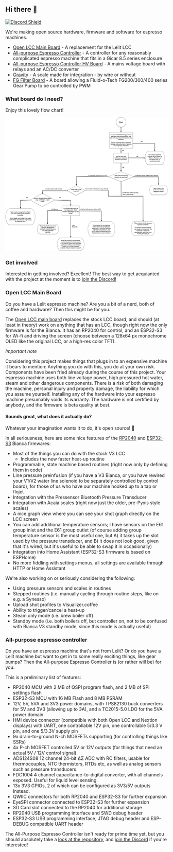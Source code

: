 ## Hi there 👋

[![Discord Shield](https://discordapp.com/api/guilds/1178966366523506709/widget.png?style=shield)](https://discord.gg/gn9aGHAc3U)

We're making open source hardware, firmware and software for espresso machines.

* [Open LCC Main Board](https://github.com/open-lcc/open-lcc-board) - A replacement for the Lelit LCC
* [All-purpose Espresso Controller](https://github.com/open-lcc/all-purpose-espresso-controller) - A controller for any reasonably complicated espresso machine that fits in a Gicar 8.5 series enclosure
* [All-purpose Espresso Controller HV Board](https://github.com/open-lcc/all-purpose-espresso-controller-hv-board) - A mains voltage board with relays and an AC/DC converter
* [Gravity](https://github.com/variegated-coffee/gravity) - A scale made for integration - by wire or without
* [FG Filter Board](https://github.com/open-lcc/fg-filter) - A board allowing a Fluid-o-Tech FG200/300/400 series Gear Pump to be controlled by PWM

### What board do I need?

Enjoy this lovely flow chart!

[![Hardware selection flow chart](https://github.com/variegated-coffee/.github/blob/main/docs/flow_chart.png?raw=true)](https://github.com/variegated-coffee/.github/blob/main/docs/flow_chart.png?raw=true)

### Get involved

Interested in getting involved? Excellent! The best way to get acquianted with the project at the moment is to [join the Discord!](https://discord.gg/gn9aGHAc3U)

### Open LCC Main Board

Do you have a Lelit espresso machine? Are you a bit of a nerd, both of coffee and hardware? Then this might be for you.

The [Open LCC main board](https://github.com/open-lcc/open-lcc-board) replaces the stock LCC board, and should (at least in theory) work on anything that has an LCC, though right now the only firmware is for the Bianca. It has an RP2040 for control, and an ESP32-S3 for Wi-fi and driving the screen (choose between a 128x64 px monochrome OLED like the original LCC, or a high-res color TFT).

*Important note*

Considering this project makes things that plugs in to an expensive machine it bears to mention: Anything you do with this, you do at your own risk. Components have been fried already during the course of this project. Your espresso machine uses both line voltage power, high pressured hot water, steam and other dangerous components. There is a risk of both damaging the machine, personal injury and property damage, the liability for which you assume yourself. Installing any of the hardware into your espresso machine presumably voids its warranty. The hardware is not certified by anybody, and the firmware is beta quality at best.

#### Sounds great, what does it actually do?

Whatever your imagination wants it to do, it's open source! 🌈

In all seriousness, here are some nice features of the [RP2040](https://github.com/open-lcc/rp2040-bianca) and [ESP32-S3](https://github.com/open-lcc/esphome-bianca) Bianca firmwares:

* Most of the things you can do with the stock V3 LCC
  * Includes the new faster heat-up routine
* Programmable, state machine based routines (right now only by defining them in code)
* Line pressure preinfusion (if you have a V3 Bianca, or you have rewired your V1/V2 water line solenoid to be separately controlled by control board), for those of us who have our machine hooked up to a tap or flojet
* Integration with the Pressensor Bluetooth Pressure Transducer
* Integration with Acaia scales (right now just the older, pre-Pyxis style scales)
* A nice graph view where you can see your shot graph directly on the LCC screen
* You can add additional temperature sensors; I have sensors on the E61 group inlet and the E61 group outlet (of course adding group temperature sensor is the most useful one, but A) it takes up the slot used by the pressure transducer, and B) it does not look good, given that it's wired, but it's useful to be able to swap it in occasionally)
* Integration into Home Assistant (ESP32-S3 firmware is based on ESPHome)
* No more fiddling with settings menus, all settings are available through HTTP or Home Assistant

We're also working on or seriously considering the following:

* Using pressure sensors and scales in routines
* Stepped routines (i.e. manually cycling through routine steps, like on e.g. a Synesso)
* Upload shot profiles to Visualizer.coffee
* Ability to trigger/cancel a heat-up
* Steam only mode (i.e. brew boiler off)
* Standby mode (i.e. both boilers off, but controller on, not to be confused with Bianca V3 standby mode, since this mode is actually useful)

### All-purpose espresso controller

Do you have an espresso machine that's not from Lelit? Or do you have a Lelit machine but want to get in to some really exciting things, like gear pumps? Then the All-purpose Espresso Controller is (or rather will be) for you. 

This is a preliminary list of features:

* RP2040 MCU with 2 MB of QSPI program flash, and 2 MB of SPI settings flash
* ESP32-S3 MCU with 16 MB Flash and 8 MB PSRAM
* 12V, 5V, 5VA and 3V3 power domains, with TPS82130 buck converters for 5V and 3V3 (allowing up to 3A), and a TC2015-5.0 LDO for the 5VA power domain
* HMI device connector (compatible with both Open LCC and Nextion displays) with UART, one controllable 12V pin, one controllable 5/3.3 V pin, and one 5/3.3V supply pin
* 9x drain-to-ground N-ch MOSFETs supporting (for controlling things like SSRs)
* 4x P-ch MOSFET controlled 5V or 12V outputs (for things that need an actual 5V / 12V control signal)
* ADS124S08 12 channel 24-bit ΔΣ ADC with RC filters, usable for thermocouples, NTC thermistors, RTDs etc, as well as analog sensors such as pressure transducers.
* FDC1004 4 channel capacitance-to-digital converter, with all channels exposed. Useful for liquid level sensing.
* 13x 3V3 GPIOs, 2 of which can be configured as 3V3/5V outputs instead.
* QWIIC connectors for both RP2040 and ESP32-S3 for further expansion
* EyeSPI connector connected to ESP32-S3 for further expansion
* SD Card slot connected to the RP2040 for additional storage
* RP2040 USB programming interface and SWD debug header
* ESP32-S3 USB programming interface, JTAG debug header and ESP-DEBUG compatible UART header

The All-Purpose Espresso Controller isn't ready for prime time yet, but you should absolutely take a [look at the repository](https://github.com/open-lcc/all-purpose-espresso-controller), and [join the Discord](https://discord.gg/gn9aGHAc3U) if you're interested!

